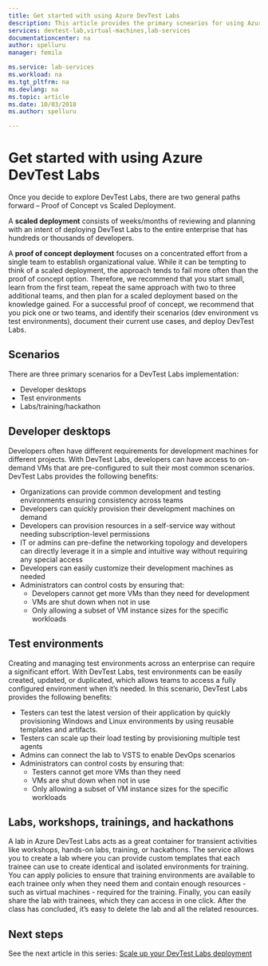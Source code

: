 ```yaml
---
title: Get started with using Azure DevTest Labs
description: This article provides the primary scnearios for using Azure DevTest Labs and two general paths to start using the service in your organization. 
services: devtest-lab,virtual-machines,lab-services
documentationcenter: na
author: spelluru
manager: femila

ms.service: lab-services
ms.workload: na
ms.tgt_pltfrm: na
ms.devlang: na
ms.topic: article
ms.date: 10/03/2018
ms.author: spelluru

---
```


# Get started with using Azure DevTest Labs
Once you decide to explore DevTest Labs, there are two general paths forward – Proof of Concept vs Scaled Deployment. 

A **scaled deployment** consists of weeks/months of reviewing and planning with an intent of deploying DevTest Labs to the entire enterprise that has hundreds or thousands of developers. 

A **proof of concept deployment** focuses on a concentrated effort from a single team to establish organizational value. While it can be tempting to think of a scaled deployment, the approach tends to fail more often than the proof of concept option. Therefore, we recommend that you start small, learn from the first team, repeat the same approach with two to three additional teams, and then plan for a scaled deployment based on the knowledge gained. For a successful proof of concept, we recommend that you pick one or two teams, and identify their scenarios (dev environment vs test environments), document their current use cases, and deploy DevTest Labs. 

## Scenarios
There are three primary scenarios for a DevTest Labs implementation: 

- Developer desktops
- Test environments
- Labs/training/hackathon

## Developer desktops
Developers often have different requirements for development machines for different projects. With DevTest Labs, developers can have access to on-demand VMs that are pre-configured to suit their most common scenarios. DevTest Labs provides the following benefits:

- Organizations can provide common development and testing environments ensuring consistency across teams
- Developers can quickly provision their development machines on demand
- Developers can provision resources in a self-service way without needing subscription-level permissions
- IT or admins can pre-define the networking topology and developers can directly leverage it in a simple and intuitive way without requiring any special access
- Developers can easily customize their development machines as needed
- Administrators can control costs by ensuring that:
    - Developers cannot get more VMs than they need for development
    - VMs are shut down when not in use
    - Only allowing a subset of VM instance sizes for the specific workloads

## Test environments
Creating and managing test environments across an enterprise can require a significant effort. With DevTest Labs, test environments can be easily created, updated, or duplicated, which allows teams to access a fully configured environment when it’s needed. In this scenario, DevTest Labs provides the following benefits:

- Testers can test the latest version of their application by quickly provisioning Windows and Linux environments by using reusable templates and artifacts.
- Testers can scale up their load testing by provisioning multiple test agents
- Admins can connect the lab to VSTS to enable DevOps scenarios
- Administrators can control costs by ensuring that:
    - Testers cannot get more VMs than they need
    - VMs are shut down when not in use
    - Only allowing a subset of VM instance sizes for the specific workloads

## Labs, workshops, trainings, and hackathons  
A lab in Azure DevTest Labs acts as a great container for transient activities like workshops, hands-on labs, training, or hackathons. The service allows you to create a lab where you can provide custom templates that each trainee can use to create identical and isolated environments for training. You can apply policies to ensure that training environments are available to each trainee only when they need them and contain enough resources - such as virtual machines - required for the training. Finally, you can easily share the lab with trainees, which they can access in one click. After the class has concluded, it’s easy to delete the lab and all the related resources.


## Next steps
See the next article in this series: [Scale up your DevTest Labs deployment](devtest-lab-guidance-scale.md)
